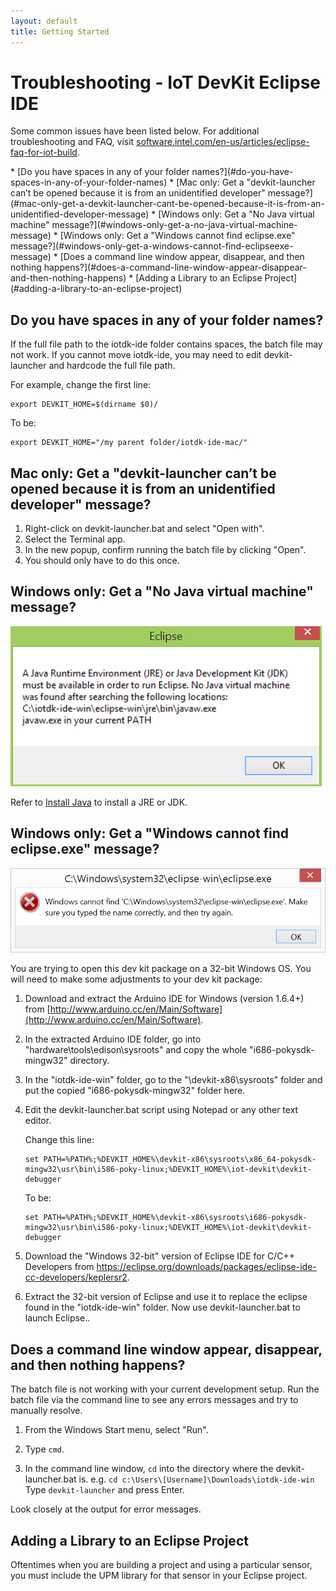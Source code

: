```yaml
---
layout: default
title: Getting Started
---
```


# Troubleshooting - IoT DevKit Eclipse IDE

Some common issues have been listed below. For additional troubleshooting and FAQ, visit [software.intel.com/en-us/articles/eclipse-faq-for-iot-build](https://software.intel.com/en-us/articles/eclipse-faq-for-iot-build). 

<div id="toc" class="box" markdown="1">
* [Do you have spaces in any of your folder names?](#do-you-have-spaces-in-any-of-your-folder-names)
* [Mac only: Get a "devkit-launcher can’t be opened because it is from an unidentified developer" message?](#mac-only-get-a-devkit-launcher-cant-be-opened-because-it-is-from-an-unidentified-developer-message)
* [Windows only: Get a "No Java virtual machine" message?](#windows-only-get-a-no-java-virtual-machine-message)
* [Windows only: Get a "Windows cannot find eclipse.exe" message?](#windows-only-get-a-windows-cannot-find-eclipseexe-message)
* [Does a command line window appear, disappear, and then nothing happens?](#does-a-command-line-window-appear-disappear-and-then-nothing-happens)
* [Adding a Library to an Eclipse Project](#adding-a-library-to-an-eclipse-project)
</div>

## Do you have spaces in any of your folder names?

If the full file path to the iotdk-ide folder contains spaces, the batch file may not work. If you cannot move iotdk-ide, you may need to edit devkit-launcher and hardcode the full file path.

For example, change the first line:

```
export DEVKIT_HOME=$(dirname $0)/
```

To be:

```
export DEVKIT_HOME="/my parent folder/iotdk-ide-mac/"
```


## Mac only: Get a "devkit-launcher can’t be opened because it is from an unidentified developer" message?

1. Right-click on devkit-launcher.bat and select "Open with". 
2. Select the Terminal app. 
3. In the new popup, confirm running the batch file by clicking "Open". 
4. You should only have to do this once.


## Windows only: Get a "No Java virtual machine" message?

![No Java message on Windows](images/java-not_installed_message.png)

Refer to [Install Java](details-install-java.md) to install a JRE or JDK.


## Windows only: Get a "Windows cannot find eclipse.exe" message?

![Cannot find Eclipse message on Windows](images/eclipse-cannot_find_message.png)

You are trying to open this dev kit package on a 32-bit Windows OS. You will need to make some adjustments to your dev kit package:

1. Download and extract the Arduino IDE for Windows (version 1.6.4+) from [http://www.arduino.cc/en/Main/Software](http://www.arduino.cc/en/Main/Software).

2. In the extracted Arduino IDE folder, go into "hardware\tools\edison\sysroots\" and copy the whole "i686-pokysdk-mingw32" directory.

3. In the "iotdk-ide-win" folder, go to the "\devkit-x86\sysroots" folder and put the copied "i686-pokysdk-mingw32" folder here.

4. Edit the devkit-launcher.bat script using Notepad or any other text editor. 

    Change this line: 

    ```
    set PATH=%PATH%;%DEVKIT_HOME%\devkit-x86\sysroots\x86_64-pokysdk-mingw32\usr\bin\i586-poky-linux;%DEVKIT_HOME%\iot-devkit\devkit-debugger
    ```

    To be:

    ```
    set PATH=%PATH%;%DEVKIT_HOME%\devkit-x86\sysroots\i686-pokysdk-mingw32\usr\bin\i586-poky-linux;%DEVKIT_HOME%\iot-devkit\devkit-debugger
    ```

5. Download the "Windows 32-bit" version of Eclipse IDE for C/C++ Developers from https://eclipse.org/downloads/packages/eclipse-ide-cc-developers/keplersr2.

6. Extract the 32-bit version of Eclipse and use it to replace the eclipse found in the "iotdk-ide-win" folder.
Now use devkit-launcher.bat to launch Eclipse..


## Does a command line window appear, disappear, and then nothing happens?

The batch file is not working with your current development setup. Run the batch file via the command line to see any errors messages and try to manually resolve.

1. From the Windows Start menu, select "Run".

2. Type `cmd`.

3. In the command line window, `cd` into the directory where the devkit-launcher.bat is. 
  e.g. `cd c:\Users\[Username]\Downloads\iotdk-ide-win`
  Type `devkit-launcher` and press Enter.

  Look closely at the output for error messages.

## Adding a Library to an Eclipse Project

Oftentimes when you are building a project and using a particular sensor, you must include the UPM library for that sensor in your Eclipse project.
